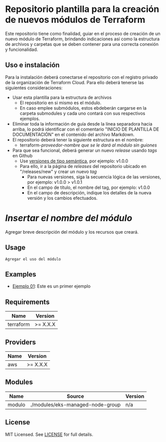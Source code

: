 # Repositorio plantilla para la creación de nuevos módulos de Terraform
Este repositorio tiene como finalidad, guiar en el proceso de creación de un nuevo módulo de Terraform, brindando indicaciones así como la estructura de archivos y carpetas que se deben contener para una correcta conexión y funcionalidad.

## Uso e instalación
Para la instalación deberá conectarse el repositorio con el registro privado de la organización de Terraform Cloud. Para ello deberá tenerse las siguientes consideraciones:
* Usar esta plantilla para la estructura de archivos
  * El repositorio en si mismo es el módulo.
  * En caso emplee submódulos, estos ebdeberán cargarse en la carpeta submodules y cada uno contará con sus respectivos ejemplos.
* Eliminar toda la información de guía desde la línea separadora hacia arriba, lo podrá identificar con el comentario "INICIO DE PLANTILLA DE DOCUMENTACIÓN" en el contenido del archivo Markdown.
* El repositorio deberá tener la siguiente estructura en el nombre:
  * terraform-_proveedor_-_nombre que se le dará al módulo sin guiones_
* Para que sea funcional, deberá generar un nuevo _release_ usando _tags_ en Github
  * Use [versiones de tipo semántica](https://semver.org/), por ejemplo: v1.0.0
  * Para ello, ir a la página de _releases_ del repositorio ubicado en "/releases/new" y crear un nuevo _tag_
    * Para nuevas versiones, siga la secuencia lógica de las versiones, por ejemplo: v1.0.0 > v1.0.1
    * En el campo de título, el nombre del tag, por ejemplo: v1.0.0
    * En el campo de descripción, indique los detalles de la nueva versión y los cambios efectuados.

<!-- INICIO DE PLANTILLA DE DOCUMENTACIÓN -->

# _Insertar el nombre del módulo_
Agregar breve descripción del módulo y los recursos que creará.

## Usage

```hcl
Agregar el uso del módulo
```

## Examples

- [Ejemplo 01](https://github.com/orion-global/terraform-module-template/tree/prod/examples/example-001): Este es un primer ejemplo

## Requirements

| Name      | Version  |
| --------- | -------- |
| terraform | >= X.X.X |

## Providers

| Name | Version  |
| ---- | -------- |
| aws  | >= X.X.X |

## Modules

| Name   | Source                           | Version |
| ------ | -------------------------------- | ------- |
| modulo | ./modules/eks-managed-node-group | n/a     |

## License

MIT Licensed. See [LICENSE](https://github.com/orion-global/terraform-module-template/tree/prod/LICENSE) for full details.